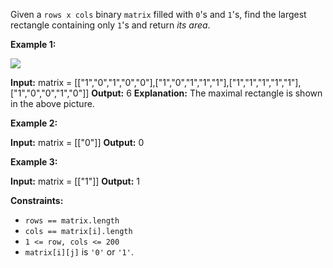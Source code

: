 
Given a  `rows x cols` binary  `matrix`  filled with  `0`'s and  `1`'s, find the largest rectangle containing only  `1`'s and return  _its area_.

**Example 1:**

![](https://assets.leetcode.com/uploads/2020/09/14/maximal.jpg)

**Input:** matrix = [["1","0","1","0","0"],["1","0","1","1","1"],["1","1","1","1","1"],["1","0","0","1","0"]]
**Output:** 6
**Explanation:** The maximal rectangle is shown in the above picture.

**Example 2:**

**Input:** matrix = [["0"]]
**Output:** 0

**Example 3:**

**Input:** matrix = [["1"]]
**Output:** 1

**Constraints:**

-   `rows == matrix.length`
-   `cols == matrix[i].length`
-   `1 <= row, cols <= 200`
-   `matrix[i][j]`  is  `'0'`  or  `'1'`.